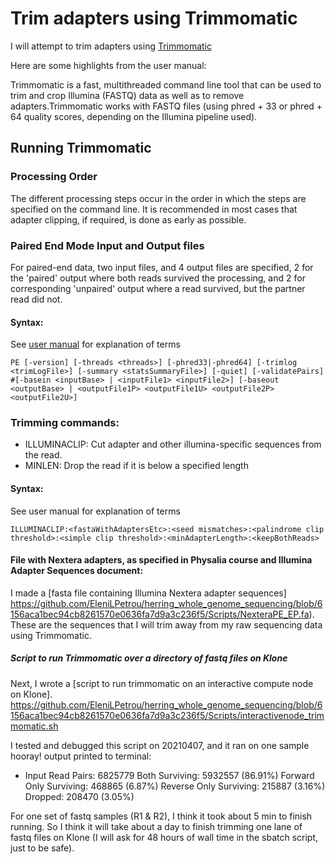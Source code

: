 # Trim adapters using Trimmomatic

I will attempt to trim adapters using [Trimmomatic](http://www.usadellab.org/cms/uploads/supplementary/Trimmomatic/TrimmomaticManual_V0.32.pdf)

Here are some highlights from the user manual:

Trimmomatic is a fast, multithreaded command line tool that can be used to trim and crop Illumina (FASTQ) data as well as to remove adapters.Trimmomatic works with FASTQ files (using phred + 33 or phred + 64 quality scores, depending on the Illumina pipeline used). 

## Running Trimmomatic

### Processing Order
The different processing steps occur in the order in which the steps are specified on the command line. It is recommended in most cases that adapter clipping, if required, is done as early as possible.

### Paired End Mode Input and Output files
For paired-end data, two input files, and 4 output files are specified, 2 for the 'paired' output where both reads survived the processing, and 2 for corresponding 'unpaired' output where a read survived, but the partner read did not.

#### Syntax: 
See [user manual](http://www.usadellab.org/cms/uploads/supplementary/Trimmomatic/TrimmomaticManual_V0.32.pdf) for explanation of terms
``` 
PE [-version] [-threads <threads>] [-phred33|-phred64] [-trimlog <trimLogFile>] [-summary <statsSummaryFile>] [-quiet] [-validatePairs] #[-basein <inputBase> | <inputFile1> <inputFile2>] [-baseout <outputBase> | <outputFile1P> <outputFile1U> <outputFile2P> <outputFile2U>]
```

### Trimming commands:

  - ILLUMINACLIP: Cut adapter and other illumina-specific sequences from the read.
  - MINLEN: Drop the read if it is below a specified length


#### Syntax:
See user manual for explanation of terms
```
ILLUMINACLIP:<fastaWithAdaptersEtc>:<seed mismatches>:<palindrome clip threshold>:<simple clip threshold>:<minAdapterLength>:<keepBothReads>
```

#### File with Nextera adapters, as specified in Physalia course and Illumina Adapter Sequences document:

I made a [fasta file containing Illumina Nextera adapter sequences] https://github.com/EleniLPetrou/herring_whole_genome_sequencing/blob/6156aca1bec94cb8261570e0636fa7d9a3c236f5/Scripts/NexteraPE_EP.fa). These are the sequences that I will trim away from my raw sequencing data using Trimmomatic. 

##### Script to run Trimmomatic over a directory of fastq files on Klone
 
Next, I wrote a [script to run trimmomatic on an interactive compute node on Klone]. https://github.com/EleniLPetrou/herring_whole_genome_sequencing/blob/6156aca1bec94cb8261570e0636fa7d9a3c236f5/Scripts/interactivenode_trimmomatic.sh

I tested and debugged this script on 20210407, and it ran on one sample hooray!
output printed to terminal:

- Input Read Pairs: 6825779 Both Surviving: 5932557 (86.91%) Forward Only Surviving: 468865 (6.87%) Reverse Only Surviving: 215887 (3.16%) Dropped: 208470 (3.05%)

For one set of fastq samples (R1 & R2), I think it took about 5 min to finish running. So I think it will take about a day to finish trimming one lane of fastq files on Klone (I will ask for 48 hours of wall time in the sbatch script, just to be safe).
